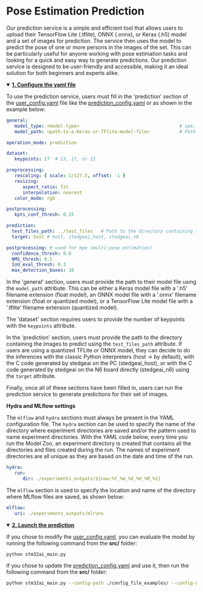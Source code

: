 # Pose Estimation Prediction

Our prediction service is a simple and efficient tool that allows users to upload their TensorFlow Lite (.tflite), ONNX (.onnx), or Keras (.h5) model and a set of images for prediction. The service then uses the model to predict the pose of one or more persons in the images of the set. This can be particularly useful for anyone working with pose estimation tasks and looking for a quick and easy way to generate predictions. Our prediction service is designed to be user-friendly and accessible, making it an ideal solution for both beginners and experts alike.


<details open><summary><a href="#1"><b>1. Configure the yaml file</b></a></summary><a id="1"></a>

To use the prediction service, users must fill in the 'prediction' section of the [user_config.yaml](../user_config.yaml) file like the [prediction_config.yaml](../config_file_examples/prediction_config.yaml) or as shown in the example below:

```yaml
general:
   model_type: <model-type>                                     # spe, hand_spe, heatmaps_spe, yolo_mpe
   model_path: <path-to-a-Keras-or-TFlite-model-file>           # Path to the model to use to make predictions

operation_mode: prediction

dataset:
   keypoints: 17  # 13, 17, or 21

preprocessing:
   rescaling: { scale: 1/127.5, offset: -1 }
   resizing:
      aspect_ratio: fit
      interpolation: nearest
   color_mode: rgb

postprocessing:
   kpts_conf_thresh: 0.15

prediction:
  test_files_path: ../test_files   # Path to the directory containing the images to predict
  target: host # host, stedgeai_host, stedgeai_n6

postprocessing: # used for mpe (multi-pose estimation)
  confidence_thresh: 0.6
  NMS_thresh: 0.5
  IoU_eval_thresh: 0.3
  max_detection_boxes: 10
```

In the 'general' section, users must provide the path to their model file using the `model_path` attribute. This can be either a Keras model file with a '.h5' filename extension (float model), an ONNX model file with a '.onnx' filename extension (float or quantized model), or a TensorFlow Lite model file with a '.tflite' filename extension (quantized model).

The 'dataset' section requires users to provide the number of keypoints with the `keypoints` attribute.

In the 'prediction' section, users must provide the path to the directory containing the images to predict using the `test_files_path` attribute. If users are using a quantized TFLite or ONNX model, they can decide to do the inferences with the classic Python interpreters (host -> by default), with the C code generated by stedgeai on the PC (stedgeai_host), or with the C code generated by stedgeai on the N6 board directly (stedgeai_n6) using the `target` attribute.

Finally, once all of these sections have been filled in, users can run the prediction service to generate predictions for their set of images.

**Hydra and MLflow settings**

The `mlflow` and `hydra` sections must always be present in the YAML configuration file. The `hydra` section can be used to specify the name of the directory where experiment directories are saved and/or the pattern used to name experiment directories. With the YAML code below, every time you run the Model Zoo, an experiment directory is created that contains all the directories and files created during the run. The names of experiment directories are all unique as they are based on the date and time of the run.

```yaml
hydra:
   run:
      dir: ./experiments_outputs/${now:%Y_%m_%d_%H_%M_%S}
```

The `mlflow` section is used to specify the location and name of the directory where MLflow files are saved, as shown below:

```yaml
mlflow:
   uri: ./experiments_outputs/mlruns
```

</details>
<details open><summary><a href="#2"><b>2. Launch the prediction</b></a></summary><a id="2"></a>

If you chose to modify the [user_config.yaml](../user_config.yaml), you can evaluate the model by running the following command from the **src/** folder:

```bash
python stm32ai_main.py 
```
If you chose to update the [prediction_config.yaml](../config_file_examples/prediction_config.yaml) and use it, then run the following command from the **src/** folder:

```bash
python stm32ai_main.py --config-path ./config_file_examples/ --config-name prediction_config.yaml
```

</details>
